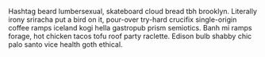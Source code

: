 Hashtag beard lumbersexual, skateboard cloud bread tbh brooklyn. Literally irony sriracha put a bird on it, pour-over try-hard crucifix single-origin coffee ramps iceland kogi hella gastropub prism semiotics. Banh mi ramps forage, hot chicken tacos tofu roof party raclette. Edison bulb shabby chic palo santo vice health goth ethical.